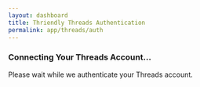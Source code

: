 ```yaml
---
layout: dashboard
title: Thriendly Threads Authentication
permalink: app/threads/auth
---
```


<div id="content" class="container mt-4">
    <h3 class="mb-4 text-primary">Connecting Your Threads Account...</h3>
    <div id="message" class="alert alert-info">Please wait while we authenticate your Threads account.</div>
</div>

<!-- Scripts -->
<script type="module" src="{{ site.baseurl }}/assets/js/firebaseauth.js"></script>
<script>const SCHEDULER_URL = '{{ site.schedulerService }}';</script>
<script src="https://code.jquery.com/jquery-3.6.0.min.js"></script>
<!-- Include Bootstrap JS and its dependencies -->
<script src="https://cdn.jsdelivr.net/npm/bootstrap@5/dist/js/bootstrap.bundle.min.js"></script>
<!-- Include the JavaScript file -->
<script src="{{ site.baseurl }}/assets/js/dashboard/threads-auth.js"></script>

